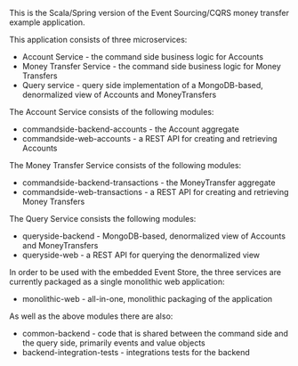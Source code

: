 This is the Scala/Spring version of the Event Sourcing/CQRS money transfer example application.

This application consists of three microservices:

  * Account Service - the command side business logic for Accounts
  * Money Transfer Service - the command side business logic for Money Transfers
  * Query service - query side implementation of a MongoDB-based, denormalized view of Accounts and MoneyTransfers
   
The Account Service consists of the following modules:

  * commandside-backend-accounts - the Account aggregate
  * commandside-web-accounts - a REST API for creating and retrieving Accounts
 
The Money Transfer Service consists of the following modules:

  * commandside-backend-transactions - the MoneyTransfer aggregate  
  * commandside-web-transactions - a REST API for creating and retrieving Money Transfers
 
The Query Service consists the following modules:

  * queryside-backend - MongoDB-based, denormalized view of Accounts and MoneyTransfers
  * queryside-web - a REST API for querying the denormalized view

In order to be used with the embedded Event Store, the three services are currently packaged as a single monolithic web application:

  * monolithic-web - all-in-one, monolithic packaging of the application

As well as the above modules there are also:

  * common-backend - code that is shared between the command side and the query side, primarily events and value objects
  * backend-integration-tests - integrations tests for the backend
  
